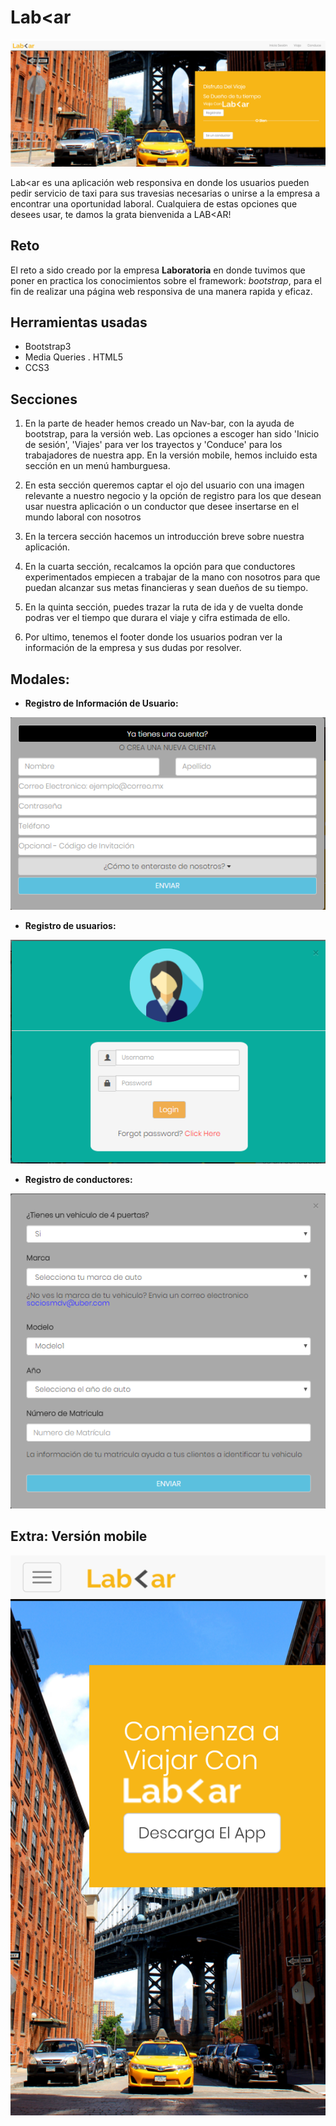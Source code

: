 # Lab<ar
  
  ![web-ver](assets/readme/web-ver.png)

Lab<ar es una aplicación web responsiva en donde los usuarios pueden pedir servicio de taxi para sus travesias necesarias o unirse a la empresa a encontrar una oportunidad laboral. Cualquiera de estas opciones que desees usar, te damos la grata bienvenida a LAB<AR!

## Reto
  
  El reto a sido creado por la empresa __Laboratoria__ en donde tuvimos que poner en practica los conocimientos sobre el framework: _bootstrap_, para el fin de realizar una página web responsiva de una manera rapida y eficaz.

## Herramientas usadas

- Bootstrap3
- Media Queries
. HTML5
- CCS3

## Secciones

  1. En la parte de header hemos creado un Nav-bar, con la ayuda de bootstrap, para la versión web. Las opciones a escoger han sido 'Inicio de sesión', 'Viajes' para ver los trayectos y 'Conduce' para los trabajadores de nuestra app. En la versión mobile, hemos incluido esta sección en un menú hamburguesa.

  2. En esta sección queremos captar el ojo del usuario con una imagen relevante a nuestro negocio y la opción de registro para los que desean usar nuestra aplicación o un conductor que desee insertarse en el mundo laboral con nosotros

  3. En la tercera sección hacemos un introducción breve sobre nuestra aplicación.

  4. En la cuarta sección, recalcamos la opción para que conductores experimentados empiecen a trabajar de la mano con nosotros para que puedan alcanzar sus metas financieras y sean dueños de su tiempo.

  5. En la quinta sección, puedes trazar la ruta de ida y de vuelta donde podras ver el tiempo que durara el viaje y cifra estimada de ello.

  6. Por ultimo, tenemos el footer donde los usuarios podran ver la información de la empresa y sus dudas por resolver.

## Modales:  

- __Registro de Información de Usuario:__  

![registo de información](assets/readme/registro.png)

- __Registro de usuarios:__

![registo de usuario](assets/readme/inicia_sesion.png)

- __Registro de conductores:__

![registro de conductores](assets/readme/conductores.png)


## Extra: Versión mobile

![mobile-ver](assets/readme/mob-ver.png)
